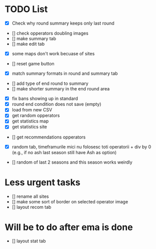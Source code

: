 # TODO List
- [x] Check why round summary keeps only last round
- [] check opperators doubling images
- [] make summary tab
- [] make edit tab
- [x] some maps don't work becuase of sites
- [] reset game button
- [x] match summary formats in round and summary tab
- [] add type of end round to summary
- [] make shorter summary in the end round area
- [x] fix bans showing up in standard
- [x] round end condition does not save (empty)
- [x] load from new CSV
- [x] get random opperators
- [x] get statistics map
- [x] get statistics site
- [] get recommendations opperators
- [x] random tab, timeframurile mici nu folosesc toti operatorii + div by 0 (e.g., if no ash last season still have Ash as option)
- [] random of last 2 seasons and this season works weirdly


# Less urgent tasks
- [] rename all sites
- [] make some sort of border on selected operator image
- [] layout recom tab


# Will be to do after ema is done
- [] layout stat tab
